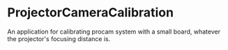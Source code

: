 # ProjectorCameraCalibration
An application for calibrating procam system with a small board, whatever the projector's focusing distance is.
